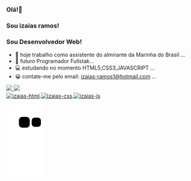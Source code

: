 ### Olá!👋 
### Sou izaias ramos! 
### Sou Desenvolvedor Web!


- 🏢 hoje trabalho como assistente do almirante da Marinha do Brasil ...   <br/>
- 💎 futuro Programador Fullstak...                                        <br/>
- 💻 estudando no momento HTML5,CSS3,JAVASCRIPT ...                        <br/>
- 😀 contate-me pelo email: izaias-ramos1@hotmail.com ...                  <br/>

<div style="display: inline_block">
  <a href="https://github.com/izaiasramos">
  <img height="160em" src="https://github-readme-stats.vercel.app/api?username=izaiasramos&show_icons=true&theme=dracula&include_all_commits=true&count_private=true"/>
  <img height="160em" src="https://github-readme-stats.vercel.app/api/top-langs/?username=izaiasramos&layout=compact&langs_count=7&theme=dracula"/>
</div>
<div style="display: inline_block">  
<div>
<img align="center" alt="izaias-html" height="60" width="60" src=https://icongr.am/devicon/html5-original-wordmark.svg?size=128&color=currentColor/>
<img align="center" alt="izaias-css" height="60" width="60" src=https://icongr.am/devicon/css3-original-wordmark.svg?size=128&color=currentColor/>    
<img align="center" alt="izaias-js" height="60" width="60" src=https://icongr.am/devicon/javascript-original.svg?size=128&color=currentColor/>
</div>    

   ![Animação de cobra](https://github.com/rafaballerini/rafaballerini/blob/output/github-contribution-grid-snake.svg)
 

  
